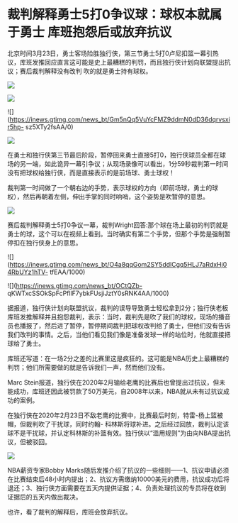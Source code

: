 # 裁判解释勇士5打0争议球：球权本就属于勇士 库班抱怨后或放弃抗议

北京时间3月23日，勇士客场险胜独行侠，第三节勇士5打0卢尼扣篮一幕引热议，库班发推回应直言这可能是史上最糟糕的判罚，而且独行侠计划向联盟提出抗议；赛后裁判解释没有改判
吹的就是勇士持有球权。

![](https://inews.gtimg.com/news_bt/OgNmDd5gurwk16mOPqH_qYJeACH1rZL-A5zIn33By8el8AA/1000)

![](https://inews.gtimg.com/news_bt/GscSvRFXoe_XItome1rZ5saGroxQb_m0GYLFOpn_Ndh8IAA/0)

![](https://inews.gtimg.com/news_bt/Gm5nQq5VuYcFMZ9ddmN0dD36dqrvsxir5hp-
sz5XTy2fsAA/0)

![](https://inews.gtimg.com/news_bt/GscSvRFXoe_XItome1rZ5saGroxQb_m0GYLFOpn_Ndh8IAA/0)

在勇士和独行侠第三节最后阶段，暂停回来勇士直接5打0，独行侠球员全都在球场的另一端，如此诡异一幕引争议；从现场录像可以看出，1分59秒裁判第一时间没有把球权给独行侠，而是直接表示的是前场球、勇士球权！

裁判第一时间做了一个朝右边的手势，表示球权的方向（即前场球，勇士的球权），然后再朝着左侧，伸出手掌的同时响哨，这个姿势是吹暂停的意思。

![](https://inews.gtimg.com/news_bt/Og5dJmgeRLP30wqD4ELzyTb6o2xP13ByAp5r0Sk1JPzRkAA/1000)

赛后裁判解释勇士5打0争议一幕，裁判Wright回答:那个球在场上最初的判罚就是勇士的球，这个可以在视频上看到。当时确实有第二个手势，但那个手势是强制暂停扣在独行侠身上的意思。

![](https://inews.gtimg.com/news_bt/O4a8qqGom2SY5ddlCgq5HLJ7aRdxHj04RbUYz1hTV-
tfEAA/1000)

![](https://inews.gtimg.com/news_bt/OCtQZb-
qKWTxcSSOkSpFcPfllF7ybkFUsjiJztY0sRNK4AA/1000)

据报道，独行侠计划向联盟抗议，裁判的误导导致勇士轻松拿到2分；独行侠老板库班发推解释并且抱怨裁判，表示：当时，裁判先是吹了我们的球权，现场的播音员也播报了，然后进了暂停，暂停期间裁判把球权改判给了勇士，但他们没有告诉我们改判的事情。之后，当他们看见我们像是准备发球一样的站位时，他就直接把球给了勇士。

库班还写道：在一场2分之差的比赛里这是疯狂的。这可能是NBA历史上最糟糕的判罚；他们所需要做的就是告诉我们一声，然而他们没有。

Marc
Stein报道，独行侠在2020年2月输给老鹰的比赛后也曾提出过抗议，但未能成功，库班还因此被罚款了50万美元，自2008年以来，NBA就从未有过抗议成功的案例。

在独行侠在2020年2月23日不敌老鹰的比赛中，比赛最后时刻，特雷-杨上篮被帽，但裁判吹了干扰球，同时约翰-
科林斯将球补进。之后经过回放，裁判认定该球不是干扰球，并认定科林斯的补篮有效。独行侠以“滥用规则”为由向NBA提出抗议，但被驳回。

![](https://inews.gtimg.com/news_bt/OvwKSU1r-X7vbDx47E4IDPB8UgxBw1jYgbnDwckW0oDLYAA/1000)

​NBA薪资专家Bobby
Marks随后发推介绍了抗议的一些细则——1、抗议申请必须在比赛结束后48小时内提出；2、抗议方需缴纳10000美元的费用，抗议成功后将退还；3、独行侠方面需要在五天内提供证据；4、负责处理抗议的专员将在收到证据后的五天内做出裁决。

也许，看了裁判的解释后，库班会放弃抗议。

